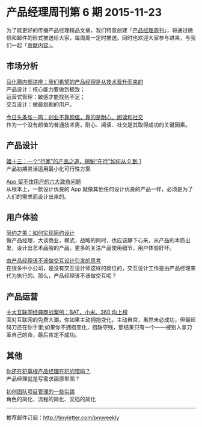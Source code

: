 # 产品经理周刊第 6 期 2015-11-23

为了能更好的传播产品经理精品文章，我们特意创建「[产品经理周刊](http://pmweekly.com/)」，将通过微信和邮件的形式推送给大家，每周周一定时推送。同时也欢迎大家参与进来，与我们一起「[贡献内容](https://github.com/vincent4j/pmweekly.com/issues/new)」。    

## 市场分析 

[马化腾内部讲座：我们希望的产品经理是从技术晋升而来的](http://mp.weixin.qq.com/s?__biz=MzA5NzAzMjIxMw==&mid=400497788&idx=1&sn=f2748cd278fec0f225826021ecf70fff&scene=23&srcid=1123YV3hF93oUKxe3X30pE19#rd)   
产品设计：核心能力要做到极致；   
运营式管理：敏感才能找到不足；   
交互设计：做最挑剔的用户。      

[今日头条张一鸣：创业不靠颜值，靠的是耐心、阅读和社交](http://mp.weixin.qq.com/s?__biz=MzA4NzA5MzA0OQ==&mid=401735229&idx=3&sn=56c601fae478ff062e6f173671eae6e6&scene=23&srcid=1122BQl9TKrFEoFlNMx2mAjM#rd)    
作为一个没有颜值的普通技术男，耐心、阅读、社交是其取得成功的关键因素。         
  
## 产品设计

[姬十三：一个“行家”的产品之道，揭秘“在行”如何从 0 到 1](http://mp.weixin.qq.com/s?__biz=MjM5NDEwMjg2MA==&mid=400686334&idx=1&sn=c671671f5f0fa26047f39103f63e0d62&scene=23&srcid=11165bxEg2gzNTbwOsko8j6B#rd)     
产品初期灵活运用最小化可行性方案     

[App 留不住用户的六大致命问题](http://mp.weixin.qq.com/s?__biz=MzA4NzA5MzA0OQ==&mid=401789995&idx=3&sn=606b2adb758aaa47f2f8aeecee67f0fd&scene=23&srcid=1122cgbTkn9Pqfb4LnQlbIcG#rd)   
从根本上，一款设计优良的 App 就像其他任何设计优良的产品一样，必须是为了人们的需求而设计出来的。  


## 用户体验

[简约之美：如何实现简约设计](http://mp.weixin.qq.com/s?__biz=MjM5OTEwNjI2MA==&mid=400832195&idx=1&sn=2b6d74df080eb317fd0bba7984e4be79&scene=23&srcid=1123doqPf76XGXRaMrIdZQc3#rd)   
做产品经理，大谈商业，模式，战略的同时，也应该静下心来，从产品的本质出发，设计出艺术品般的产品，更多的关注产品使用细节，用户体验好坏。   

[由产品经理该不该做交互设计引发的思考](http://mp.weixin.qq.com/s?__biz=MjM5NTQ5MjIyMA==&mid=401317314&idx=2&sn=37a6c2306488d2fee5208f05a71e83d2&scene=23&srcid=1122Lhg5umaQqUDi77O9mFbZ#rd)   
在很多中小公司，是没有交互设计师这样的岗位的，交互设计工作是由产品经理来代为执行的。那么，产品经理该不该做交互呢？   

## 产品运营

[十大互联网经典商战案例：BAT、小米、360 均上榜](http://mp.weixin.qq.com/s?__biz=MzAwODA2MjAyNA==&mid=400848823&idx=2&sn=cfb2e2c4e3714d22af1f07c6971e1a54&scene=23&srcid=1122IdpyFwXzxuebTOvIbrmV#rd)       
面对互联网的免费大潮，你如果主动拥抱变化，主动自宫，虽然未必成功，但最起码刀还在你手里;如果你不拥抱变化，抱缺守残，那结果只有一个——被别人拿刀革自己的命，最后肯定不成功。


## 其他

[你还在犯草根产品经理在犯的错吗？](http://mp.weixin.qq.com/s?__biz=MjM5OTEwNjI2MA==&mid=400850989&idx=1&sn=10096a23337bd2fb2905cfe032b4c214&scene=23&srcid=1123WVKyE6DfAfNpbMV3D4A2#rd)  
产品经理就是写需求画原型图？    

[初创团队项目管理的一些实践](http://mp.weixin.qq.com/s?__biz=MjM5MzE3MDQ3Mw==&mid=400752616&idx=1&sn=7e6acd84d098ae5d77110cecba581872&scene=23&srcid=1123WoVtneLWKWXgY8phx9Dh#rd)   
角色的简化、流程的简化、文档的简化       

---
推荐邮件订阅：<http://tinyletter.com/pmweekly>  
      
  
 
